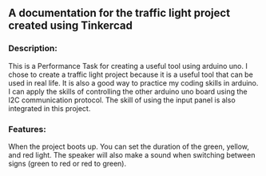 ## A documentation for the traffic light project created using Tinkercad

### Description:
This is a Performance Task for creating a useful tool using arduino uno. I chose to create a traffic light project because it is a useful tool that can be used in real life. It is also a good way to practice my coding skills in arduino. I can apply the skills of controlling the other arduino uno board using the I2C communication protocol. The skill of using the input panel is also integrated in this project.

### Features:
When the project boots up. You can set the duration of the green, yellow, and red light. The speaker will also make a sound when switching between signs (green to red or red to green).